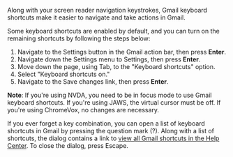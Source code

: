 Along with your screen reader navigation keystrokes, Gmail keyboard
shortcuts make it easier to navigate and take actions in Gmail.

Some keyboard shortcuts are enabled by default, and you can turn on the
remaining shortcuts by following the steps below:

1.  Navigate to the Settings button in the Gmail action bar, then press
    **Enter**.
2.  Navigate down the Settings menu to Settings, then press **Enter**.
3.  Move down the page, using Tab, to the "Keyboard shortcuts" option.
4.  Select "Keyboard shortcuts on."
5.  Navigate to the Save changes link, then press **Enter**.

<aside>
<p><b>Note</b>: If you're using NVDA, you need to be in focus mode to use
Gmail keyboard shortcuts. If you're using JAWS, the virtual cursor must
be off. If you're using ChromeVox, no changes are necessary.</p>
</aside>

If you ever forget a key combination, you can open a list of keyboard
shortcuts in Gmail by pressing the question mark (?). Along with a list
of shortcuts, the dialog contains a link to [view all Gmail shortcuts in
the Help Center](https://support.google.com/mail/answer/6594). To close
the dialog, press Escape.
